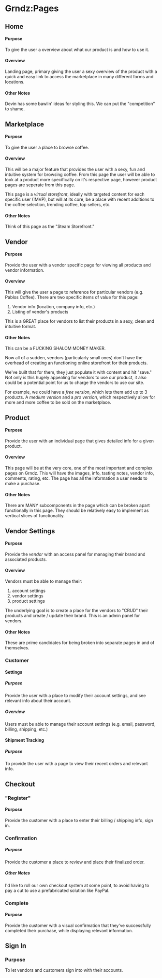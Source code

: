 # Grndz:Pages

## Home

#### Purpose

To give the user a overview about what our product is and how to use it.

#### Overview

Landing page, primary giving the user a sexy overview of the product with a quick and easy link to access the marketplace in many different forms and locations.

#### Other Notes

Devin has some bawlin' ideas for styling this. We can put the "competition" to shame.

## Marketplace

#### Purpose

To give the user a place to browse coffee.

#### Overview

This will be a major feature that provides the user with a sexy, fun and intuitive system for browsing coffee. From this page the user will be able to look at a product more specifically on it's respective page, however product pages are seperate from this page.

This page is a *virtual storefront*, ideally with targeted content for each specific user (!MVP), but will at its core, be a place with recent additions to the coffee selection, trending coffee, top sellers, etc.

#### Other Notes

Think of this page as the "Steam Storefront."

## Vendor

#### Purpose

Provide the user with a vendor specific page for viewing all products and vendor information.

#### Overview

This will give the user a page to reference for particular vendors (e.g. Pablos Coffee). There are two specific items of value for this page:

1. Vendor info (location, company info, etc.)
2. Listing of vendor's products

This is a GREAT place for vendors to list their products in a sexy, clean and intuitive format.

#### Other Notes

This can be a FUCKING SHALOM MONEY MAKER. 

Now all of a sudden, vendors (particularly small ones) don't have the overhead of creating an functioning online storefront for their products. 

We've built that for them, they just populate it with content and hit "save." Not only is this hugely appealing for vendors to use our product, it also could be a potential point for us to charge the vendors to use our site. 

For example, we could have a *free version*, which lets them add up to 3 products. A *medium version* and a *pro version*, which respectively allow for more and more coffee to be sold on the marketplace.

## Product

#### Purpose

Provide the user with an individual page that gives detailed info for a given  product.

#### Overview

This page will be at the very core, one of the most important and complex pages on Grndz. This will have the images, info, tasting notes, vendor info, comments, rating, etc. The page has all the information a user needs to make a purchase.

#### Other Notes

There are MANY subcomponents in the page which can be broken apart functionally in this page. They should be relatively easy to implement as vertical slices of functionality.

## Vendor Settings

#### Purpose

Provide the *vendor* with an access panel for managing their brand and associated products.

#### Overview

Vendors must be able to manage their:

1. account settings
2. vendor settings
3. product settings

The underlying goal is to create a place for the vendors to "CRUD" their products and create / update their brand. This is an admin panel for vendors.

#### Other Notes

These are prime candidates for being broken into separate pages in and of themselves.

### Customer

#### Settings

##### Purpose

Provide the user with a place to modify their account settings, and see relevant info about their account.

##### Overview

Users must be able to manage their account settings (e.g. email, password, billing, shipping, etc.)

#### Shipment Tracking

##### Purpose

To provide the user with a page to view their recent orders and relevant info.

## Checkout

### "Register"

#### Purpose

Provide the customer with a place to enter their billing / shipping info, sign in.

### Confirmation

##### Purpose

Provide the customer a place to review and place their finalized order.

##### Other Notes

I'd like to roll our own checkout system at some point, to avoid having to pay a cut to use a prefabricated solution like PayPal.

### Complete

#### Purpose

Provide the customer with a visual confirmation that they've successfully completed their purchase, while displaying relevant information.

## Sign In

### Purpose

To let vendors and customers sign into with their accounts.